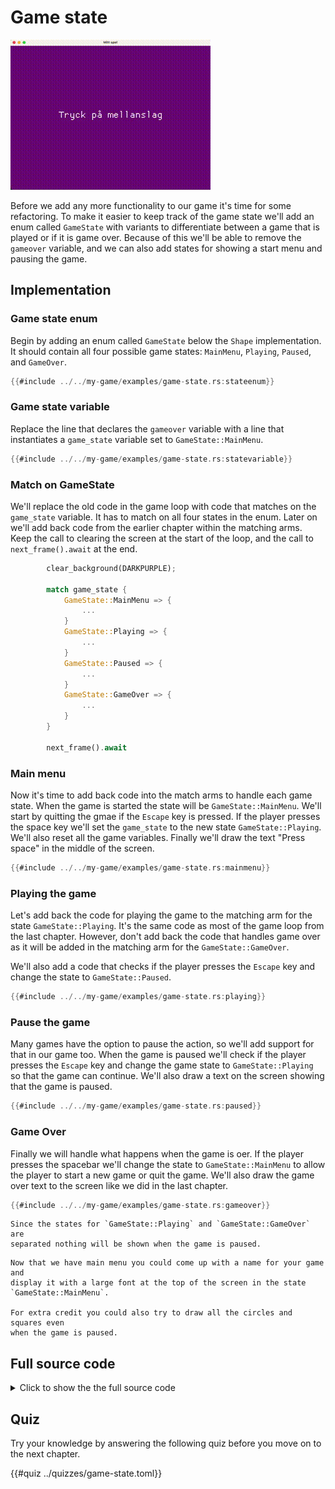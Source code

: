 # Game state

![Screenshot](images/game-state.gif#center)

Before we add any more functionality to our game it's time for some
refactoring. To make it easier to keep track of the game state we'll add an
enum called `GameState` with variants to differentiate between a game that is
played or if it is game over. Because of this we'll be able to remove the
`gameover` variable, and we can also add states for showing a start menu and
pausing the game.

## Implementation

### Game state enum

Begin by adding an enum called `GameState` below the `Shape` implementation.
It should contain all four possible game states: `MainMenu`, `Playing`,
`Paused`, and `GameOver`.

```rust
{{#include ../../my-game/examples/game-state.rs:stateenum}}
```

### Game state variable

Replace the line that declares the `gameover` variable with a line that
instantiates a `game_state` variable set to `GameState::MainMenu`. 

```rust
{{#include ../../my-game/examples/game-state.rs:statevariable}}
```

### Match on GameState

We'll replace the old code in the game loop with code that matches on the
`game_state` variable. It has to match on all four states in the enum. Later
on we'll add back code from the earlier chapter within the matching arms. Keep
the call to clearing the screen at the start of the loop, and the call to
`next_frame().await` at the end.

```rust [hl,3-16]
        clear_background(DARKPURPLE);

        match game_state {
            GameState::MainMenu => {
                ...
            }
            GameState::Playing => {
                ...
            }
            GameState::Paused => {
                ...
            }
            GameState::GameOver => {
                ...
            }
        }

        next_frame().await
```

### Main menu

Now it's time to add back code into the match arms to handle each game state.
When the game is started the state will be `GameState::MainMenu`. We'll start
by quitting the gmae if the `Escape` key is pressed. If the player presses the
space key we'll set the `game_state` to the new state `GameState::Playing`.
We'll also reset all the game variables. Finally we'll draw the text "Press
space" in the middle of the screen.

```rust
{{#include ../../my-game/examples/game-state.rs:mainmenu}}
```

### Playing the game

Let's add back the code for playing the game to the matching arm for the state
`GameState::Playing`. It's the same code as most of the game loop from the
last chapter. However, don't add back the code that handles game over as it
will be added in the matching arm for the `GameState::GameOver`.

We'll also add a code that checks if the player presses the `Escape` key and
change the state to `GameState::Paused`.

```rust [hl,1,24-26,108]
{{#include ../../my-game/examples/game-state.rs:playing}}
```

### Pause the game

Many games have the option to pause the action, so we'll add support for that
in our game too. When the game is paused we'll check if the player presses
the `Escape` key and change the game state to `GameState::Playing` so that the
game can continue. We'll also draw a text on the screen showing that the game
is paused.

```rust
{{#include ../../my-game/examples/game-state.rs:paused}}
```

### Game Over

Finally we will handle what happens when the game is oer. If the player
presses the spacebar we'll change the state to `GameState::MainMenu` to allow
the player to start a new game or quit the game. We'll also draw the game over
text to the screen like we did in the last chapter.

```rust
{{#include ../../my-game/examples/game-state.rs:gameover}}
```

```admonish note
Since the states for `GameState::Playing` and `GameState::GameOver` are
separated nothing will be shown when the game is paused.
```

```admonish tip title="Challenge" class="challenge"
Now that we have main menu you could come up with a name for your game and
display it with a large font at the top of the screen in the state
`GameState::MainMenu`.

For extra credit you could also try to draw all the circles and squares even
when the game is paused.
```

<div class="noprint">

## Full source code

<details>
  <summary>Click to show the the full source code</summary>

```rust
{{#include ../../my-game/examples/game-state.rs:all}}
```
</details>
</div>

## Quiz

Try your knowledge by answering the following quiz before you move on to the
next chapter.

{{#quiz ../quizzes/game-state.toml}}
